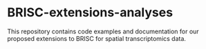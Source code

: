 # BRISC-extensions-analyses

This repository contains code examples and documentation for our proposed extensions to BRISC for spatial transcriptomics data.

